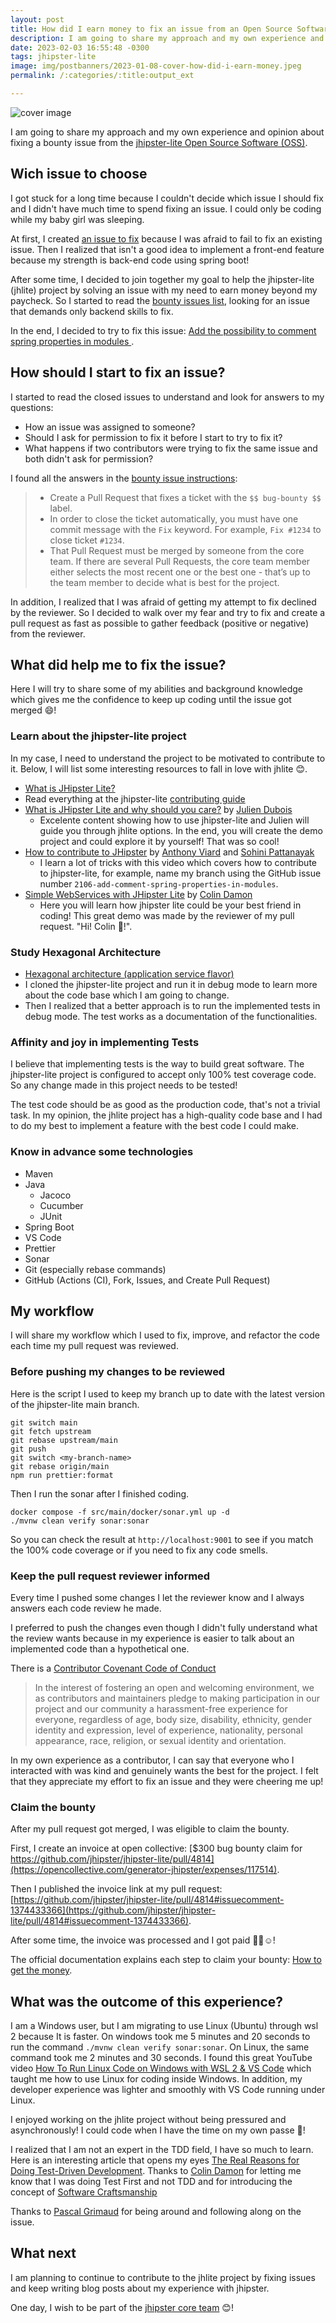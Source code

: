 ```yaml
---
layout: post
title: How did I earn money to fix an issue from an Open Source Software (OSS)?
description: I am going to share my approach and my own experience and opinion about fixing a bounty issue from the jhipster-lite Open Source Software (OSS)
date: 2023-02-03 16:55:48 -0300
tags: jhipster-lite
image: img/postbanners/2023-01-08-cover-how-did-i-earn-money.jpeg
permalink: /:categories/:title:output_ext

---
```

![cover image](https://renanfranca.github.io/img/postbanners/2023-01-08-cover-how-did-i-earn-money.jpeg)

I am going to share my approach and my own experience and opinion about fixing a bounty issue from the [jhipster-lite Open Source Software (OSS)](https://github.com/jhipster/jhipster-lite).

## Wich issue to choose

I got stuck for a long time because I couldn't decide which issue I should fix and I didn't have much time to spend fixing an issue. I could only be coding while my baby girl was sleeping.

At first, I created [an issue to fix](https://github.com/jhipster/jhipster-lite/issues/4401) because I was afraid to fail to fix an existing issue. Then I realized that isn't a good idea to implement a front-end feature because my strength is back-end code using spring boot!

After some time, I decided to join together my goal to help the jhipster-lite (jhlite) project by solving an issue with my need to earn money beyond my paycheck. So I started to read the [bounty issues list](https://github.com/jhipster/jhipster-lite/labels/%24%24%20bug-bounty%20%24%24), looking for an issue that demands only backend skills to fix.

In the end, I decided to try to fix this issue: [Add the possibility to comment spring properties in modules
](https://github.com/jhipster/jhipster-lite/issues/2106).

## How should I start to fix an issue?

I started to read the closed issues to understand and look for answers to my questions:

- How an issue was assigned to someone?
- Should I ask for permission to fix it before I start to try to fix it?
- What happens if two contributors were trying to fix the same issue and both didn't ask for permission?

I found all the answers in the [bounty issue instructions](https://www.jhipster.tech/bug-bounties/#how-to-get-the-money):
>
> - Create a Pull Request that fixes a ticket with the `$$ bug-bounty $$` label.
> - In order to close the ticket automatically, you must have one commit message with the `Fix` keyword. For example, `Fix #1234` to close ticket `#1234`.
> - That Pull Request must be merged by someone from the core team. If there are several Pull Requests, the core team member either selects the most recent one or the best one - that’s up to the team member to decide what is best for the project.

In addition, I realized that I was afraid of getting my attempt to fix declined by the reviewer. So I decided to walk over my fear and try to fix and create a pull request as fast as possible to gather feedback (positive or negative) from the reviewer.

## What did help me to fix the issue?

Here I will try to share some of my abilities and background knowledge which gives me the confidence to keep up coding until the issue got merged 😄!

### Learn about the jhipster-lite project

In my case, I need to understand the project to be motivated to contribute to it. Below, I will list some interesting resources to fall in love with jhlite 😊.

- [What is JHipster Lite?](https://www.jhipster.tech/jhipster-lite/)
- Read everything at the jhipster-lite [contributing guide](https://github.com/jhipster/jhipster-lite/blob/main/CONTRIBUTING.md)
- [What is JHipster Lite and why should you care?](https://www.youtube.com/watch?v=dTzGQNOKWug) by [Julien Dubois](https://twitter.com/juliendubois)
  - Excelente content showing how to use jhipster-lite and Julien will guide you through jhlite options. In the end, you will create the demo project and could explore it by yourself! That was so cool!
- [How to contribute to JHipster](https://www.youtube.com/watch?v=O-P58uCWrfI) by [Anthony Viard](https://twitter.com/avdev4j) and [Sohini Pattanayak](https://twitter.com/TheSohini)
  - I learn a lot of tricks with this video which covers how to contribute to jhipster-lite, for example, name my branch using the GitHub issue number `2106-add-comment-spring-properties-in-modules`.
- [Simple WebServices with JHipster Lite](https://www.youtube.com/watch?v=mEECPRZjajI) by [Colin Damon](https://www.linkedin.com/in/colin-damon/)
  - Here you will learn how jhipster lite could be your best friend in coding! This great demo was made by the reviewer of my pull request. "Hi! Colin 👋!".

### Study Hexagonal Architecture

- [Hexagonal architecture (application service flavor)](https://github.com/jhipster/jhipster-lite/blob/main/documentation/hexagonal-architecture.md)
- I cloned the jhipster-lite project and run it in debug mode to learn more about the code base which I am going to change.
- Then I realized that a better approach is to run the implemented tests in debug mode. The test works as a documentation of the functionalities.

### Affinity and joy in implementing Tests

I believe that implementing tests is the way to build great software. The jhipster-lite project is configured to accept only 100% test coverage code. So any change made in this project needs to be tested!

The test code should be as good as the production code, that's not a trivial task. In my opinion, the jhlite project has a high-quality code base and I had to do my best to implement a feature with the best code I could make.

### Know in advance some technologies

- Maven
- Java
  - Jacoco
  - Cucumber
  - JUnit
- Spring Boot
- VS Code
- Prettier
- Sonar
- Git (especially rebase commands)
- GitHub (Actions (CI), Fork, Issues, and Create Pull Request)

## My workflow

I will share my workflow which I used to fix, improve, and refactor the code each time my pull request was reviewed.

### Before pushing my changes to be reviewed

Here is the script I used to keep my branch up to date with the latest version of the jhipster-lite main branch.

```shell
git switch main
git fetch upstream
git rebase upstream/main
git push
git switch <my-branch-name>
git rebase origin/main
npm run prettier:format
```

Then I run the sonar after I finished coding.

```shell
docker compose -f src/main/docker/sonar.yml up -d
./mvnw clean verify sonar:sonar
```

So you can check the result at `http://localhost:9001` to see if you match the 100% code coverage or if you need to fix any code smells.

### Keep the pull request reviewer informed

Every time I pushed some changes I let the reviewer know and I always answers each code review he made.

I preferred to push the changes even though I didn't fully understand what the review wants because in my experience is easier to talk about an implemented code than a hypothetical one.

There is a [Contributor Covenant Code of Conduct](https://github.com/jhipster/jhipster-lite/blob/main/CODE_OF_CONDUCT.md)
> In the interest of fostering an open and welcoming environment, we as contributors and maintainers pledge to making participation in our project and our community a harassment-free experience for everyone, regardless of age, body size, disability, ethnicity, gender identity and expression, level of experience, nationality, personal appearance, race, religion, or sexual identity and orientation.

In my own experience as a contributor, I can say that everyone who I interacted with was kind and genuinely wants the best for the project. I felt that they appreciate my effort to fix an issue and they were cheering me up!

### Claim the bounty 

After my pull request got merged, I was eligible to claim the bounty.

First, I create an invoice at open collective: [$300 bug bounty claim for https://github.com/jhipster/jhipster-lite/pull/4814](https://opencollective.com/generator-jhipster/expenses/117514).

Then I published the invoice link at my pull request: [https://github.com/jhipster/jhipster-lite/pull/4814#issuecomment-1374433366](https://github.com/jhipster/jhipster-lite/pull/4814#issuecomment-1374433366).

After some time, the invoice was processed and I got paid 👏😃☺️!

The official documentation explains each step to claim your bounty: [How to get the money](https://www.jhipster.tech/bug-bounties/#how-to-get-the-money).

## What was the outcome of this experience?

I am a Windows user, but I am migrating to use Linux (Ubuntu) through wsl 2 because It is faster. On windows took me 5 minutes and 20 seconds to run the command `./mvnw clean verify sonar:sonar`. On Linux, the same command took me 2 minutes and 30 seconds. I found this great YouTube video [How To Run Linux Code on Windows with WSL 2 & VS Code](https://youtu.be/bRW5r7TK6KM) which taught me how to use Linux for coding inside Windows. In addition, my developer experience was lighter and smoothly with VS Code running under Linux.

I enjoyed working on the jhlite project without being pressured and asynchronously! I could code when I have the time on my own passe 👏!

I realized that I am not an expert in the TDD field, I have so much to learn. Here is an interesting article that opens my eyes [The Real Reasons for Doing Test-Driven Development](https://www.codecraftr.nl/why-use-tdd). Thanks to [Colin Damon](https://www.linkedin.com/in/colin-damon/) for letting me know that I was doing Test First and not TDD and for introducing the concept of [Software Craftsmanship](https://manifesto.softwarecraftsmanship.org/)

Thanks to [Pascal Grimaud](https://twitter.com/pascalgrimaud) for being around and following along on the issue.

## What next

I am planning to continue to contribute to the jhlite project by fixing issues and keep writing blog posts about my experience with jhipster.

One day, I wish to be part of the [jhipster core team](https://www.jhipster.tech/team/) 😊!
